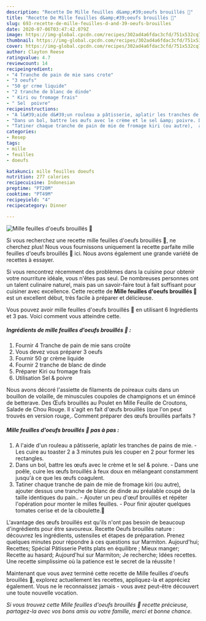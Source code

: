 ```yaml
---
description: "Recette De Mille feuilles d&amp;#39;oeufs brouillés 🥪"
title: "Recette De Mille feuilles d&amp;#39;oeufs brouillés 🥪"
slug: 693-recette-de-mille-feuilles-d-and-39-oeufs-brouilles
date: 2020-07-06T03:47:42.079Z
image: https://img-global.cpcdn.com/recipes/302ad4a6fdac3cfd/751x532cq70/mille-feuilles-doeufs-brouilles-🥪-photo-principale-de-la-recette.jpg
thumbnail: https://img-global.cpcdn.com/recipes/302ad4a6fdac3cfd/751x532cq70/mille-feuilles-doeufs-brouilles-🥪-photo-principale-de-la-recette.jpg
cover: https://img-global.cpcdn.com/recipes/302ad4a6fdac3cfd/751x532cq70/mille-feuilles-doeufs-brouilles-🥪-photo-principale-de-la-recette.jpg
author: Clayton Reese
ratingvalue: 4.7
reviewcount: 14
recipeingredient:
- "4 Tranche de pain de mie sans crote"
- "3 oeufs"
- "50 gr crme liquide"
- "2 tranche de blanc de dinde"
- " Kiri ou fromage frais"
- " Sel  poivre"
recipeinstructions:
- "A l&#39;aide d&#39;un rouleau a pâtisserie, aplatir les tranches de pains de mie. Les cuire au toaster 2 a 3 minutes puis les couper en 2 pour former les rectangles."
- "Dans un bol, battre les œufs avec le crème et le sel &amp; poivre. Dans une poêle, cuire les œufs brouillés à feux doux en mélangeant constamment jusqu&#39;à ce que les œufs coagulent."
- "Tatiner chaque tranche de pain de mie de fromage kiri (ou autre),  ajouter dessus une tranche de blanc de dinde au préalable coupé de la taille identiques du pain.. Ajouter un peu d&#39;œuf brouillés et répéter l&#39;opération pour monter le milles feuilles.  Pour finir ajouter quelques tomates cerise et de la ciboulette.🌿"
categories:
- Resep
tags:
- mille
- feuilles
- doeufs

katakunci: mille feuilles doeufs 
nutrition: 277 calories
recipecuisine: Indonesian
preptime: "PT20M"
cooktime: "PT49M"
recipeyield: "4"
recipecategory: Dinner

---
```



![Mille feuilles d&#39;oeufs brouillés 🥪](https://img-global.cpcdn.com/recipes/302ad4a6fdac3cfd/751x532cq70/mille-feuilles-doeufs-brouilles-🥪-photo-principale-de-la-recette.jpg)

Si vous recherchez une recette mille feuilles d&#39;oeufs brouillés 🥪, ne cherchez plus! Nous vous fournissons uniquement la recette parfaite mille feuilles d&#39;oeufs brouillés 🥪 ici. Nous avons également une grande variété de recettes à essayer.

Si vous rencontrez récemment des problèmes dans la cuisine pour obtenir votre nourriture idéale, vous n'êtes pas seul. De nombreuses personnes ont un talent culinaire naturel, mais pas un savoir-faire tout à fait suffisant pour cuisiner avec excellence. Cette recette de <strong> Mille feuilles d&#39;oeufs brouillés 🥪 </strong> est un excellent début, très facile à préparer et délicieuse.

<!--inarticleads1-->

Vous pouvez avoir mille feuilles d&#39;oeufs brouillés 🥪 en utilisant 6 Ingrédients et 3 pas. Voici comment vous atteindre cette.

##### Ingrédients de mille feuilles d&#39;oeufs brouillés 🥪 :

1. Fournir 4 Tranche de pain de mie sans croûte
1. Vous devez vous préparer 3 oeufs
1. Fournir 50 gr crème liquide
1. Fournir 2 tranche de blanc de dinde
1. Préparer  Kiri ou fromage frais
1. Utilisation  Sel &amp; poivre


Nous avons décoré l&#39;assiette de filaments de poireaux cuits dans un bouillon de volaille, de minuscules coupoles de champignons et un émincé de betterave. Des Œufs brouillés au Poulet en Mille Feuille de Croutons, Salade de Chou Rouge. Il s&#39;agit en fait d&#39;œufs brouillés (que l&#39;on peut trouvés en version rouge,. Comment préparer des œufs brouillés parfaits ? 

<!--inarticleads2-->

##### Mille feuilles d&#39;oeufs brouillés 🥪 pas à pas :

1. A l&#39;aide d&#39;un rouleau a pâtisserie, aplatir les tranches de pains de mie. - Les cuire au toaster 2 a 3 minutes puis les couper en 2 pour former les rectangles.
1. Dans un bol, battre les œufs avec le crème et le sel &amp; poivre. - Dans une poêle, cuire les œufs brouillés à feux doux en mélangeant constamment jusqu&#39;à ce que les œufs coagulent.
1. Tatiner chaque tranche de pain de mie de fromage kiri (ou autre),  ajouter dessus une tranche de blanc de dinde au préalable coupé de la taille identiques du pain.. - Ajouter un peu d&#39;œuf brouillés et répéter l&#39;opération pour monter le milles feuilles.  - Pour finir ajouter quelques tomates cerise et de la ciboulette.🌿


L&#39;avantage des œufs brouillés est qu&#39;ils n&#39;ont pas besoin de beaucoup d&#39;ingrédients pour être savoureux. Recette Oeufs brouillés nature : découvrez les ingrédients, ustensiles et étapes de préparation. Prenez quelques minutes pour répondre à ces questions sur Marmiton. Aujourd&#39;hui; Recettes; Spécial Pâtisserie Petits plats en équilibre ; Mieux manger; Recette au hasard; Aujourd&#39;hui sur Marmiton; Je recherche; Idées recettes. Une recette simplissime où la patience est le secret de la réussite ! 

<!--inarticleads1-->

<p>
Maintenant que vous avez terminé cette recette de Mille feuilles d&#39;oeufs brouillés 🥪, explorez actuellement les recettes, appliquez-la et appréciez également. Vous ne le reconnaissez jamais - vous avez peut-être découvert une toute nouvelle vocation.
</p>

<p>
<i>Si vous trouvez cette Mille feuilles d&#39;oeufs brouillés 🥪 recette précieuse, partagez-la avec vos bons amis ou votre famille, merci et bonne chance.</i>
</p>
